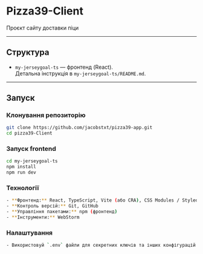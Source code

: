 # Pizza39-Client

Проєкт сайту доставки піци

---

## Структура

- `my-jerseygoal-ts` — фронтенд (React).  
  Детальна інструкція в `my-jerseygoal-ts/README.md`.
---

## Запуск

### Клонування репозиторію
```bash
git clone https://github.com/jacobstxt/pizza39-app.git
cd pizza39-Client
```

### Запуск frontend
```bash
cd my-jerseygoal-ts
npm install
npm run dev
```


### Технології
```bash
- **Фронтенд:** React, TypeScript, Vite (або CRA), CSS Modules / Styled Components  
- **Контроль версій:** Git, GitHub  
- **Управління пакетами:** npm (фронтенд) 
- **Інструменти:** WebStorm
```

### Налаштування
```bash
- Використовуй `.env` файли для секретних ключів та інших конфігурацій.
```


